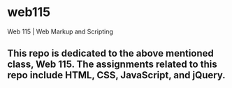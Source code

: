 # web115
Web 115 | Web Markup and Scripting

## This repo is dedicated to the above mentioned class, Web 115. The assignments related to this repo include HTML, CSS, JavaScript, and jQuery.
